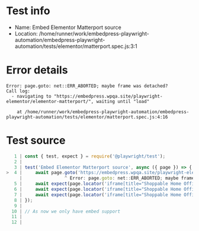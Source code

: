 # Test info

- Name: Embed Elementor Matterport source
- Location: /home/runner/work/embedpress-playwright-automation/embedpress-playwright-automation/tests/elementor/matterport.spec.js:3:1

# Error details

```
Error: page.goto: net::ERR_ABORTED; maybe frame was detached?
Call log:
  - navigating to "https://embedpress.wpqa.site/playwright-elementor/elementor-matterport/", waiting until "load"

    at /home/runner/work/embedpress-playwright-automation/embedpress-playwright-automation/tests/elementor/matterport.spec.js:4:16
```

# Test source

```ts
   1 | const { test, expect } = require('@playwright/test');
   2 |
   3 | test('Embed Elementor Matterport source', async ({ page }) => {
>  4 |     await page.goto('https://embedpress.wpqa.site/playwright-elementor/elementor-matterport/');
     |                ^ Error: page.goto: net::ERR_ABORTED; maybe frame was detached?
   5 |     await expect(page.locator('iframe[title="Shoppable Home Office"]').contentFrame().locator('#tint')).toBeVisible();
   6 |     await expect(page.locator('iframe[title="Shoppable Home Office"]').contentFrame().getByRole('heading', { name: 'Shoppable Home Office' })).toBeVisible();
   7 |     await expect(page.locator('iframe[title="Shoppable Home Office"]').contentFrame().getByRole('button', { name: 'Play' })).toBeVisible();
   8 | });
   9 |
  10 | // As now we only have embed support
  11 |
  12 |
```